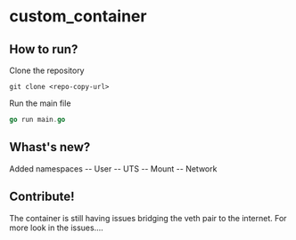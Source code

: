 # custom_container
## How to run?
Clone the repository
```
git clone <repo-copy-url>
```
Run the main file
```go
go run main.go
```
## Whast's new?
Added namespaces
-- User
-- UTS
-- Mount
-- Network

## Contribute!
The container is still having issues bridging the veth pair to the internet.
For more look in the issues....
